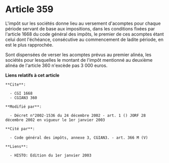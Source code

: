 # Article 359

L'impôt sur les sociétés donne lieu au versement d'acomptes pour chaque période servant de base aux impositions, dans les
conditions fixées par l'article 1668 du code général des impôts, le premier de ces acomptes étant celui dont l'échéance,
consécutive au commencement de ladite période, en est le plus rapprochée.

Sont dispensées de verser les acomptes prévus au premier alinéa, les sociétés pour lesquelles le montant de l'impôt mentionné
au deuxième alinéa de l'article 360 n'excède pas 3 000 euros.

**Liens relatifs à cet article**

	**Cite**:

	  - CGI 1668
	  - CGIAN3 360

	**Modifié par**:

	  - Décret n°2002-1536 du 24 décembre 2002 - art. 1 () JORF 28 décembre 2002 en vigueur le 1er janvier 2003

	**Cité par**:

	  - Code général des impôts, annexe 3, CGIAN3. - art. 366 M (V)

	**Liens**:

	  - HISTO: Edition du 1er janvier 2003
